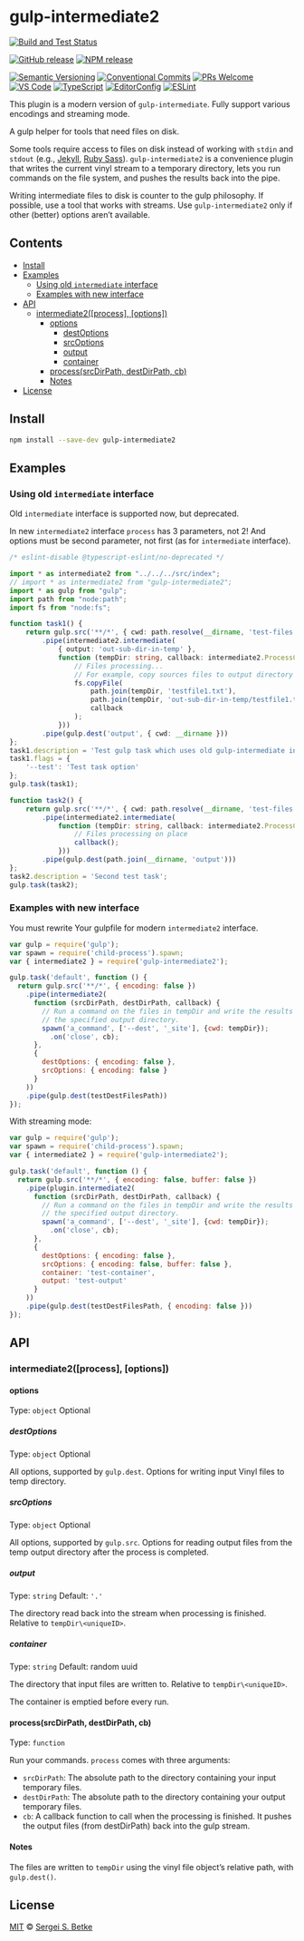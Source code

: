 # gulp-intermediate2

[![Build and Test Status](https://github.com/IT-Service-NPM/gulp-intermediate2/actions/workflows/tests.yml/badge.svg?branch=main)](https://github.com/IT-Service-NPM/gulp-intermediate2/actions/workflows/tests.yml)

[![GitHub release](https://img.shields.io/github/v/release/IT-Service-NPM/gulp-intermediate2.svg?sort=semver\&logo=github)](https://github.com/IT-Service-NPM/gulp-intermediate2/releases)
[![NPM release](https://img.shields.io/npm/v/gulp-intermediate2.svg?logo=npm)](https://www.npmjs.com/package/gulp-intermediate2)

[![Semantic Versioning](https://img.shields.io/badge/Semantic%20Versioning-v2.0.0-green.svg?logo=semver)](https://semver.org/lang/ru/spec/v2.0.0.html)
[![Conventional Commits](https://img.shields.io/badge/Conventional%20Commits-v1.0.0-yellow.svg?logo=git)](https://conventionalcommits.org)
[![PRs Welcome](https://img.shields.io/badge/PRs-welcome-brightgreen.svg)](https://makeapullrequest.com)
[![VS Code](https://img.shields.io/badge/Visual_Studio_Code-0078D4?logo=visual%20studio%20code)](https://code.visualstudio.com)
[![TypeScript](https://img.shields.io/badge/TypeScript-333333.svg?logo=typescript)](http://www.typescriptlang.org/)
[![EditorConfig](https://img.shields.io/badge/EditorConfig-333333.svg?logo=editorconfig)](https://editorconfig.org)
[![ESLint](https://img.shields.io/badge/ESLint-3A33D1?logo=eslint)](https://eslint.org)

This plugin is a modern version of `gulp-intermediate`.
Fully support various encodings and streaming mode.

A gulp helper for tools that need files on disk.

Some tools require access to files on disk instead of working with `stdin` and `stdout`
(e.g., [Jekyll](http://jekyllrb.com/), [Ruby Sass](http://sass-lang.com/)).
`gulp-intermediate2` is a convenience plugin
that writes the current vinyl stream to a temporary directory,
lets you run commands on the file system, and pushes the results back into the pipe.

Writing intermediate files to disk is counter to the gulp philosophy.
If possible, use a tool that works with streams.
Use `gulp-intermediate2` only if other (better) options aren’t available.

## Contents

* [Install](#install)
* [Examples](#examples)
  * [Using old `intermediate` interface](#using-old-intermediate-interface)
  * [Examples with new interface](#examples-with-newinterface)
* [API](#api)
  * [intermediate2(\[process\], \[options\])](#intermediate2process-options)
    * [options](#options)
      * [destOptions](#destoptions)
      * [srcOptions](#srcoptions)
      * [output](#output)
      * [container](#container)
    * [process(srcDirPath, destDirPath, cb)](#processsrcdirpath-destdirpath-cb)
    * [Notes](#notes)
* [License](#license)

## Install

```sh
npm install --save-dev gulp-intermediate2
```

## Examples

### Using old `intermediate` interface

Old `intermediate` interface is supported now,
but deprecated.

In new `intermediate2` interface `process` has 3 parameters, not 2!
And options must be second parameter, not first
(as for `intermediate` interface).

```typescript file=test/examples/01\ compatibility\ mode/gulpfile.ts
/* eslint-disable @typescript-eslint/no-deprecated */

import * as intermediate2 from "../../../src/index";
// import * as intermediate2 from "gulp-intermediate2";
import * as gulp from "gulp";
import path from "node:path";
import fs from "node:fs";

function task1() {
	return gulp.src('**/*', { cwd: path.resolve(__dirname, 'test-files') })
		.pipe(intermediate2.intermediate(
			{ output: 'out-sub-dir-in-temp' },
			function (tempDir: string, callback: intermediate2.ProcessCallback): void {
				// Files processing...
				// For example, copy sources files to output directory
				fs.copyFile(
					path.join(tempDir, 'testfile1.txt'),
					path.join(tempDir, 'out-sub-dir-in-temp/testfile1.txt'),
					callback
				);
			}))
		.pipe(gulp.dest('output', { cwd: __dirname }))
};
task1.description = 'Test gulp task which uses old gulp-intermediate interface';
task1.flags = {
	'--test': 'Test task option'
};
gulp.task(task1);

function task2() {
	return gulp.src('**/*', { cwd: path.resolve(__dirname, 'test-files') })
		.pipe(intermediate2.intermediate(
			function (tempDir: string, callback: intermediate2.ProcessCallback): void {
				// Files processing on place
				callback();
			}))
		.pipe(gulp.dest(path.join(__dirname, 'output')))
};
task2.description = 'Second test task';
gulp.task(task2);
```

### Examples with new interface

You must rewrite Your gulpfile for modern `intermediate2` interface.

```js
var gulp = require('gulp');
var spawn = require('child-process').spawn;
var { intermediate2 } = require('gulp-intermediate2');

gulp.task('default', function () {
  return gulp.src('**/*', { encoding: false })
    .pipe(intermediate2(
      function (srcDirPath, destDirPath, callback) {
        // Run a command on the files in tempDir and write the results to
        // the specified output directory.
        spawn('a_command', ['--dest', '_site'], {cwd: tempDir});
          .on('close', cb);
      },
      {
        destOptions: { encoding: false },
        srcOptions: { encoding: false }
      }
    ))
    .pipe(gulp.dest(testDestFilesPath))
});
```

With streaming mode:

```js
var gulp = require('gulp');
var spawn = require('child-process').spawn;
var { intermediate2 } = require('gulp-intermediate2');

gulp.task('default', function () {
  return gulp.src('**/*', { encoding: false, buffer: false })
    .pipe(plugin.intermediate2(
      function (srcDirPath, destDirPath, callback) {
        // Run a command on the files in tempDir and write the results to
        // the specified output directory.
        spawn('a_command', ['--dest', '_site'], {cwd: tempDir});
          .on('close', cb);
      },
      {
        destOptions: { encoding: false },
        srcOptions: { encoding: false, buffer: false },
        container: 'test-container',
        output: 'test-output'
      }
    ))
    .pipe(gulp.dest(testDestFilesPath, { encoding: false }))
});
```

## API

<!-- TSDOC_START -->

<!-- TSDOC_END -->

### intermediate2(\[process], \[options])

#### options

Type: `object`
Optional

##### destOptions

Type: `object`
Optional

All options, supported by `gulp.dest`.
Options for writing input Vinyl files to temp directory.

##### srcOptions

Type: `object`
Optional

All options, supported by `gulp.src`.
Options for reading output files from the temp output directory
after the process is completed.

##### output

Type: `string`
Default: `'.'`

The directory read back into the stream when processing is finished.
Relative to `tempDir\<uniqueID>`.

##### container

Type: `string`
Default: random uuid

The directory that input files are written to.
Relative to `tempDir\<uniqueID>`.

The container is emptied before every run.

#### process(srcDirPath, destDirPath, cb)

Type: `function`

Run your commands.
`process` comes with three arguments:

* `srcDirPath`: The absolute path to the directory
  containing your input temporary files.
* `destDirPath`: The absolute path to the directory
  containing your output temporary files.
* `cb`: A callback function to call when the processing is finished.
  It pushes the output files (from destDirPath) back into the gulp stream.

#### Notes

The files are written to `tempDir` using the vinyl file object’s relative path,
with `gulp.dest()`.

## License

[MIT](LICENSE) © [Sergei S. Betke](https://github.com/sergey-s-betke)

